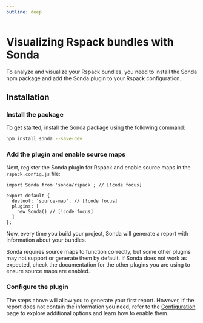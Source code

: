 ```yaml
---
outline: deep
---
```


# Visualizing Rspack bundles with Sonda

To analyze and visualize your Rspack bundles, you need to install the Sonda npm package and add the Sonda plugin to your Rspack configuration.

## Installation

### Install the package

To get started, install the Sonda package using the following command:

```bash
npm install sonda --save-dev
```

### Add the plugin and enable source maps

Next, register the Sonda plugin for Rspack and enable source maps in the `rspack.config.js` file:

```js{1,4,6}
import Sonda from 'sonda/rspack'; // [!code focus]

export default {
  devtool: 'source-map', // [!code focus]
  plugins: [
    new Sonda() // [!code focus]
  ]
};
```

Now, every time you build your project, Sonda will generate a report with information about your bundles.

Sonda requires source maps to function correctly, but some other plugins may not support or generate them by default. If Sonda does not work as expected, check the documentation for the other plugins you are using to ensure source maps are enabled.

### Configure the plugin

The steps above will allow you to generate your first report. However, if the report does not contain the information you need, refer to the [Configuration](/configuration) page to explore additional options and learn how to enable them.
